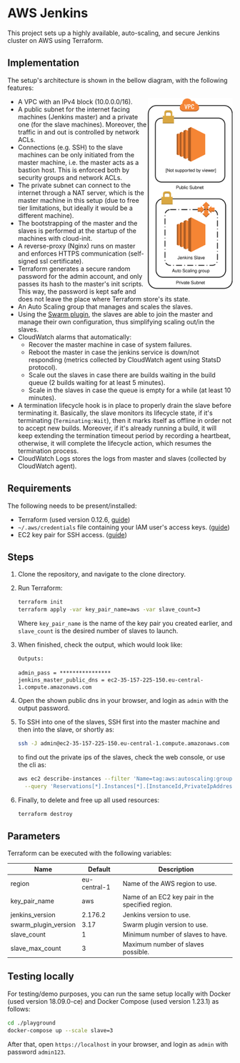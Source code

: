 
# AWS Jenkins

This project sets up a highly available, auto-scaling, and secure Jenkins cluster on AWS using Terraform. 

## Implementation
The setup's architecture is shown in the bellow diagram, with the following features:

<img align="right" width="190" src="diagram.svg"/>

* A VPC with an IPv4 block (10.0.0.0/16).
* A public subnet for the internet facing machines (Jenkins master) and a private one (for the slave machines). 
Moreover, the traffic in and out is controlled by network ACLs.
* Connections (e.g. SSH) to the slave machines can be only initiated from the master machine, i.e. the master acts as a bastion host. 
This is enforced both by security groups and network ACLs.
* The private subnet can connect to the internet through a NAT server, which is the master machine in this setup 
(due to free tier limitations, but ideally it would be a different machine).
* The bootstrapping of the master and the slaves is performed at the startup of the machines with cloud-init.
* A reverse-proxy (Nginx) runs on master and enforces HTTPS communication (self-signed ssl certificate). 
* Terraform generates a secure random password for the admin account, and only passes its hash to the master's init scripts. 
This way, the password is kept safe and does not leave the place where Terraform store's its state.
* An Auto Scaling group that manages and scales the slaves.
* Using the [Swarm plugin](https://wiki.jenkins.io/display/JENKINS/Swarm+Plugin), the slaves are able to join the master and manage their own configuration, 
thus simplifying scaling out/in the slaves.
* CloudWatch alarms that automatically:
  * Recover the master machine in case of system failures.
  * Reboot the master in case the jenkins service is down/not responding (metrics collected by CloudWatch agent using StatsD protocol).
  * Scale out the slaves in case there are builds waiting in the build queue (2 builds waiting for at least 5 minutes).
  * Scale in the slaves in case the queue is empty for a while (at least 10 minutes).
* A termination lifecycle hook is in place to properly drain the slave before terminating it. Basically, the slave monitors its lifecycle state, 
if it's terminating (`Terminating:Wait`), then it marks itself as offline in order not to accept new builds. Moreover, if it's already running a build, 
it will keep extending the termination timeout period by recording a heartbeat, otherwise, it will complete the lifecycle action, which resumes the termination process. 
* CloudWatch Logs stores the logs from master and slaves (collected by CloudWatch agent).
  
## Requirements
The following needs to be present/installed:
* Terraform (used version 0.12.6, [guide](https://www.terraform.io/downloads.html))
* `~/.aws/credentials` file containing your IAM user's access keys. ([guide](https://docs.aws.amazon.com/cli/latest/userguide/cli-configure-files.html))
* EC2 key pair for SSH access. ([guide](https://docs.aws.amazon.com/AWSEC2/latest/UserGuide/ec2-key-pairs.html))

## Steps
1. Clone the repository, and navigate to the clone directory.
2. Run Terraform:
   ```bash
   terraform init
   terraform apply -var key_pair_name=aws -var slave_count=3
   ```
   Where `key_pair_name` is the name of the key pair you created earlier, and `slave_count` is the desired number of slaves to launch.
   
3. When finished, check the output, which would look like:
   ```
   Outputs:
   
   admin_pass = ****************
   jenkins_master_public_dns = ec2-35-157-225-150.eu-central-1.compute.amazonaws.com
   ```
4. Open the shown public dns in your browser, and login as `admin` with the output password.

5. To SSH into one of the slaves, SSH first into the master machine and then into the slave, or shortly as:
   ```bash
   ssh -J admin@ec2-35-157-225-150.eu-central-1.compute.amazonaws.com admin@10.0.1.189
   ```
   to find out the private ips of the slaves, check the web console, or use the cli as:
   ```bash
   aws ec2 describe-instances --filter 'Name=tag:aws:autoscaling:groupName,Values=jenkins_slaves' \
     --query 'Reservations[*].Instances[*].[InstanceId,PrivateIpAddress,State.Name]' --output text
   ```
6. Finally, to delete and free up all used resources:
   ```bash
   terraform destroy
   ```

## Parameters
Terraform can be executed with the following variables:

| Name                 | Default      | Description
| -------------------- | ------------ | -----------
| region               | eu-central-1 | Name of the AWS region to use.
| key_pair_name        | aws          | Name of an EC2 key pair in the specified region.
| jenkins_version      | 2.176.2      | Jenkins version to use.
| swarm_plugin_version | 3.17         | Swarm plugin version to use.
| slave_count          | 1            | Minimum number of slaves to have.
| slave_max_count      | 3            | Maximum number of slaves possible.

## Testing locally
For testing/demo purposes, you can run the same setup locally with Docker (used version 18.09.0-ce) and Docker Compose (used version 1.23.1) as follows:
```bash
cd ./playground
docker-compose up --scale slave=3
```
After that, open `https://localhost` in your browser, and login as `admin` with password `admin123`.

